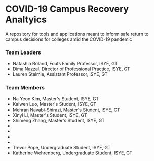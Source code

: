 # COVID-19 Campus Recovery Analtyics
A repository for tools and applications meant to inform safe return to campus decisions for colleges amid the COVID-19 pandemic

### Team Leaders
* Natashia Boland, Fouts Family Professor, ISYE, GT
* Dima Nazzal, Director of Professional Practice, ISYE, GT
* Lauren Steimle, Assistant Professor, ISYE, GT

### Team Members
* Na Yeon Kim, Master's Student, ISYE, GT
* Kaiwen Luo, Master's Student, ISYE, GT
* Mehran Navabi-Shirazi, Master's Student, ISYE, GT
* Xinyi Li, Master's Student, ISYE, GT
* Shimeng Zhang, Master's Student, ISYE, GT
* 
*
*
*
* Trevor Pope, Undergraduate Student, ISYE, GT
* Katherine Wehrenberg, Undergraduate Student, ISYE, GT


